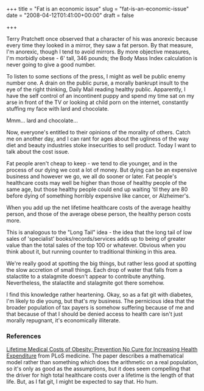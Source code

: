 +++
title = "Fat is an economic issue"
slug = "fat-is-an-economic-issue"
date = "2008-04-12T01:41:00+00:00"
draft = false

+++

Terry Pratchett once observed that a character of his was anorexic because every time they looked in a mirror, they saw a fat person. By that measure, I'm anorexic, though I tend to avoid mirrors. By more objective measures, I'm morbidly obese - 6' tall, 346 pounds; the Body Mass Index calculation is never going to give a good number.

To listen to some sections of the press, I might as well be public enemy number one. A drain on the public purse, a morally bankrupt insult to the eye of the right thinking, Daily Mail reading healthy public. Apparently, I have the self control of an incontinent puppy and spend my time sat on my arse in front of the TV or looking at child porn on the internet, constantly stuffing my face with lard and chocolate.

Mmm... lard and chocolate...

Now, everyone's entitled to their opinions of the morality of others. Catch me on another day, and I can rant for ages about the ugliness of the way diet and beauty industries stoke insecurities to sell product. Today I want to talk about the cost issue.

Fat people aren't cheap to keep - we tend to die younger, and in the process of our dying we cost a lot of money. But dying can be an expensive business and however we go, we all do sooner or later. Fat people's healthcare costs may well be higher than those of healthy people of the same age, but those healthy people could end up waiting 'til they are 80 before dying of something horribly expensive like cancer, or Alzheimer's.

When you add up the net lifetime healthcare costs of the average healthy person, and those of the average obese person, the healthy person costs more.

This is analogous to the "Long Tail" idea - the idea that the long tail of low sales of 'specialist' books/records/services adds up to being of greater value than the total sales of the top 100 or whatever. Obvious when you think about it, but running counter to traditional thinking in this area.

We're really good at spotting the big things, but rather less good at spotting the slow accretion of small things. Each drop of water that falls from a stalactite to a stalagmite doesn't appear to contribute anything. Nevertheless, the stalactite and stalagmite got there somehow.

I find this knowledge rather heartening. Okay, so as a fat git with diabetes, I'm likely to die young, but that's *my* business. The pernicious idea that the broader population of tax payers is somehow suffering because of me and that because of that I should be denied access to health care isn't just morally repugnant, it's economically illiterate.

### References

[Lifetime Medical Costs of Obesity: Prevention No Cure for Increasing Health Expenditure](http://medicine.plosjournals.org/perlserv/?request=get-document&doi=10.1371%2Fjournal.pmed.0050029) from PLoS medicine. The paper describes a mathematical model rather than something which does the arithmetic on a real population, so it's only as good as the assumptions, but it does seem compelling that the driver for high total healthcare costs over a lifetime is the length of that life. But, as I fat git, I might be expected to say that. Ho hum.
